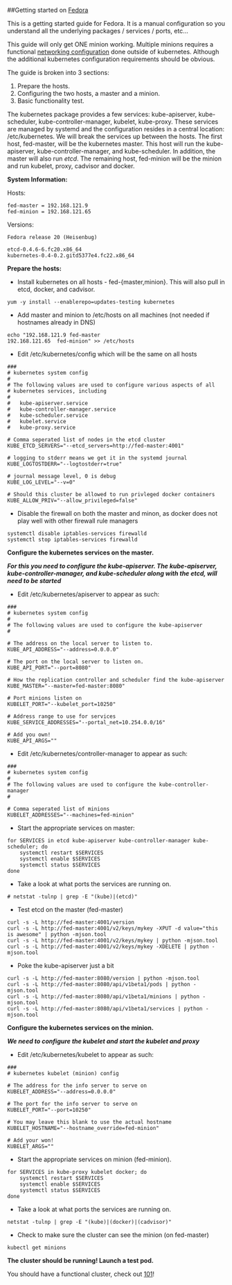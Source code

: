 ##Getting started on [Fedora](http://fedoraproject.org)

This is a getting started guide for Fedora.  It is a manual configuration so you understand all the underlying packages / services / ports, etc...

This guide will only get ONE minion working.  Multiple minions requires a functional [networking configuration](https://github.com/GoogleCloudPlatform/kubernetes/blob/master/docs/networking.md) done outside of kubernetes.  Although the additional kubernetes configuration requirements should be obvious.

The guide is broken into 3 sections:

1. Prepare the hosts.
2. Configuring the two hosts, a master and a minion.
3. Basic functionality test.

The kubernetes package provides a few services: kube-apiserver, kube-scheduler, kube-controller-manager, kubelet, kube-proxy.  These services are managed by systemd and the configuration resides in a central location: /etc/kubernetes. We will break the services up between the hosts.  The first host, fed-master, will be the kubernetes master.  This host will run the kube-apiserver, kube-controller-manager, and kube-scheduler.  In addition, the master will also run _etcd_.  The remaining host, fed-minion will be the minion and run kubelet, proxy, cadvisor and docker.

**System Information:**

Hosts:
```
fed-master = 192.168.121.9
fed-minion = 192.168.121.65
```

Versions:

```
Fedora release 20 (Heisenbug)

etcd-0.4.6-6.fc20.x86_64
kubernetes-0.4-0.2.gitd5377e4.fc22.x86_64
```

  
**Prepare the hosts:**
    
* Install kubernetes on all hosts - fed-{master,minion}.  This will also pull in etcd, docker, and cadvisor.

```
yum -y install --enablerepo=updates-testing kubernetes
```

* Add master and minion to /etc/hosts on all machines (not needed if hostnames already in DNS)

```
echo "192.168.121.9	fed-master
192.168.121.65	fed-minion" >> /etc/hosts
```

* Edit /etc/kubernetes/config which will be the same on all hosts

```
###
# kubernetes system config
#
# The following values are used to configure various aspects of all
# kubernetes services, including
#
#   kube-apiserver.service
#   kube-controller-manager.service
#   kube-scheduler.service
#   kubelet.service
#   kube-proxy.service

# Comma seperated list of nodes in the etcd cluster
KUBE_ETCD_SERVERS="--etcd_servers=http://fed-master:4001"

# logging to stderr means we get it in the systemd journal
KUBE_LOGTOSTDERR="--logtostderr=true"

# journal message level, 0 is debug
KUBE_LOG_LEVEL="--v=0"

# Should this cluster be allowed to run privleged docker containers
KUBE_ALLOW_PRIV="--allow_privileged=false"
```

* Disable the firewall on both the master and minon, as docker does not play well with other firewall rule managers

```
systemctl disable iptables-services firewalld
systemctl stop iptables-services firewalld
```

**Configure the kubernetes services on the master.**

***For this you need to configure the kube-apiserver. The kube-apiserver, kube-controller-manager, and kube-scheduler along with the etcd, will need to be started***

* Edit /etc/kubernetes/apiserver to appear as such:

```       
###
# kubernetes system config
#
# The following values are used to configure the kube-apiserver
#

# The address on the local server to listen to.
KUBE_API_ADDRESS="--address=0.0.0.0"

# The port on the local server to listen on.
KUBE_API_PORT="--port=8080"

# How the replication controller and scheduler find the kube-apiserver
KUBE_MASTER="--master=fed-master:8080"

# Port minions listen on
KUBELET_PORT="--kubelet_port=10250"

# Address range to use for services
KUBE_SERVICE_ADDRESSES="--portal_net=10.254.0.0/16"

# Add you own!
KUBE_API_ARGS=""
```

* Edit /etc/kubernetes/controller-manager to appear as such:
```
###
# kubernetes system config
#
# The following values are used to configure the kube-controller-manager
#

# Comma seperated list of minions
KUBELET_ADDRESSES="--machines=fed-minion"
```

* Start the appropriate services on master:

```
for SERVICES in etcd kube-apiserver kube-controller-manager kube-scheduler; do 
	systemctl restart $SERVICES
	systemctl enable $SERVICES
	systemctl status $SERVICES 
done
```

* Take a look at what ports the services are running on.

```       
# netstat -tulnp | grep -E "(kube)|(etcd)"
```       

* Test etcd on the master (fed-master)

```       
curl -s -L http://fed-master:4001/version
curl -s -L http://fed-master:4001/v2/keys/mykey -XPUT -d value="this is awesome" | python -mjson.tool
curl -s -L http://fed-master:4001/v2/keys/mykey | python -mjson.tool
curl -s -L http://fed-master:4001/v2/keys/mykey -XDELETE | python -mjson.tool
```       

* Poke the kube-apiserver just a bit
```
curl -s -L http://fed-master:8080/version | python -mjson.tool
curl -s -L http://fed-master:8080/api/v1beta1/pods | python -mjson.tool
curl -s -L http://fed-master:8080/api/v1beta1/minions | python -mjson.tool
curl -s -L http://fed-master:8080/api/v1beta1/services | python -mjson.tool
```
**Configure the kubernetes services on the minion.**

***We need to configure the kubelet and start the kubelet and proxy***

* Edit /etc/kubernetes/kubelet to appear as such:

```       
###
# kubernetes kubelet (minion) config

# The address for the info server to serve on
KUBELET_ADDRESS="--address=0.0.0.0"

# The port for the info server to serve on
KUBELET_PORT="--port=10250"

# You may leave this blank to use the actual hostname
KUBELET_HOSTNAME="--hostname_override=fed-minion"

# Add your won!
KUBELET_ARGS=""
```       

* Start the appropriate services on minion (fed-minion).

```
for SERVICES in kube-proxy kubelet docker; do 
    systemctl restart $SERVICES
    systemctl enable $SERVICES
    systemctl status $SERVICES 
done
```

* Take a look at what ports the services are running on.

```       
netstat -tulnp | grep -E "(kube)|(docker)|(cadvisor)"
```       

* Check to make sure the cluster can see the minion (on fed-master)

```
kubectl get minions
```

**The cluster should be running! Launch a test pod.**

You should have a functional cluster, check out [101](https://github.com/GoogleCloudPlatform/kubernetes/blob/master/examples/walkthrough/README.md)!

